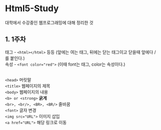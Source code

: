 # Html5-Study

대학에서 수강중인 웹프로그래밍에 대해 정리한 것

## 1. 1주차
태그 - ```<html></html>``` 등등 (앞에는 여는 태그, 뒤에는 닫는 태그이고 닫을때 앞에다 / 를 붙인다.)<br/>
속성 - ```<font color="red">``` (이때 font는 태그, color는 속성이다.)<br/><br/>

```<head>``` 머릿말<br/>
```<title>``` 웹페이지의 제목<br/>
```<body>``` 웹페이지의 내용<br/>
```<b> or <strong>``` <b>굵게</b><br/>
```<br>, <br/>, <BR>, <BR/>``` 줄바꿈<br/>
```<font>``` 글자 변경<br/>
```<img src="URL">``` 이미지 삽입<br/>
```<a href="URL">``` 해당 링크로 이동
